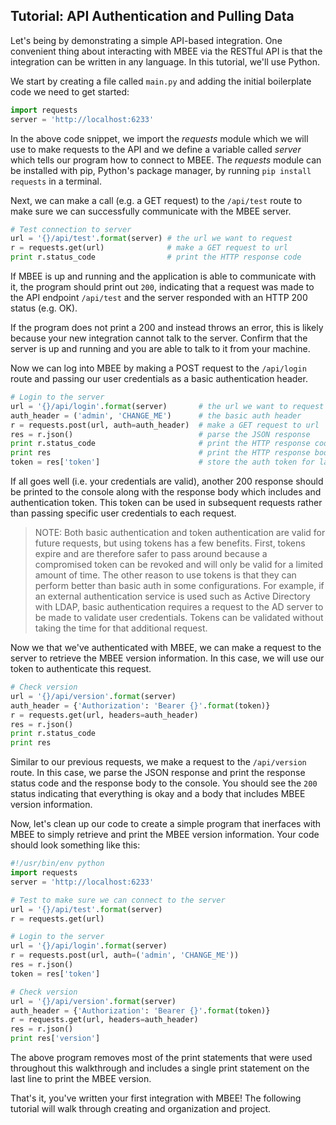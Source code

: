 ## Tutorial: API Authentication and Pulling Data

Let's being by demonstrating a simple API-based integration. One convenient 
thing about interacting with MBEE via the RESTful API is that the integration
can be written in any language. In this tutorial, we'll use Python.

We start by creating a file called `main.py` and adding the initial boilerplate
code we need to get started:

```python
import requests
server = 'http://localhost:6233'
``` 

In the above code snippet, we import the *requests* module which we will use to
make requests to the API and we define a variable called *server* which tells
our program how to connect to MBEE. The *requests* module can be installed with 
pip, Python's package manager, by running `pip install requests` in a terminal.

Next, we can make a call (e.g. a GET request) to the `/api/test` route to make
sure we can successfully communicate with the MBEE server.

```python
# Test connection to server
url = '{}/api/test'.format(server) # the url we want to request
r = requests.get(url)              # make a GET request to url
print r.status_code                # print the HTTP response code        
```

If MBEE is up and running and the application is able to communicate with it,
the program should print out `200`, indicating that a request was made to the
API endpoint `/api/test` and the server responded with an HTTP 200 status 
(e.g. OK).

If the program does not print a 200 and instead throws an error, this is likely
because your new integration cannot talk to the server. Confirm that the server
is up and running and you are able to talk to it from your machine.

Now we can log into MBEE by making a POST request to the `/api/login` route
and passing our user credentials as a basic authentication header.

```python
# Login to the server
url = '{}/api/login'.format(server)       # the url we want to request
auth_header = ('admin', 'CHANGE_ME')      # the basic auth header
r = requests.post(url, auth=auth_header)  # make a GET request to url
res = r.json()                            # parse the JSON response
print r.status_code                       # print the HTTP response code
print res                                 # print the HTTP response body
token = res['token']                      # store the auth token for later
```

If all goes well (i.e. your credentials are valid), another 200 response should
be printed to the console along with the response body which includes and 
authentication token. This token can be used in subsequent requests rather than
passing specific user credentials to each request.

> NOTE: Both basic authentication and token authentication are valid for future 
> requests, but using tokens has a few benefits. First, tokens expire and are 
> therefore safer to pass around because a compromised token can be revoked and
> will only be valid for a limited amount of time. The other reason to use
> tokens is that they can perform better than basic auth in some configurations.
> For example, if an external authentication service is used such as Active 
> Directory with LDAP, basic authentication requires a request to the AD server
> to be made to validate user credentials. Tokens can be validated without 
> taking the time for that additional request.

Now we that we've authenticated with MBEE, we can make a request to the server
to retrieve the MBEE version information. In this case, we will use our token
to authenticate this request.

```python
# Check version
url = '{}/api/version'.format(server)
auth_header = {'Authorization': 'Bearer {}'.format(token)}
r = requests.get(url, headers=auth_header)
res = r.json()
print r.status_code
print res
```

Similar to our previous requests, we make a request to the `/api/version` route.
In this case, we parse the JSON response and print the response status code and
the response body to the console. You should see the `200` status indicating 
that everything is okay and a body that includes MBEE version information.

Now, let's clean up our code to create a simple program that inerfaces with 
MBEE to simply retrieve and print the MBEE version information. Your code
should look something like this:

```python
#!/usr/bin/env python
import requests
server = 'http://localhost:6233'

# Test to make sure we can connect to the server
url = '{}/api/test'.format(server)
r = requests.get(url)

# Login to the server
url = '{}/api/login'.format(server)
r = requests.post(url, auth=('admin', 'CHANGE_ME'))
res = r.json()
token = res['token']

# Check version
url = '{}/api/version'.format(server)
auth_header = {'Authorization': 'Bearer {}'.format(token)}
r = requests.get(url, headers=auth_header)
res = r.json()
print res['version']
```

The above program removes most of the print statements that were used throughout
this walkthrough and includes a single print statement on the last line to print
the MBEE version.

That's it, you've written your first integration with MBEE! The following 
tutorial will walk through creating and organization and project.

